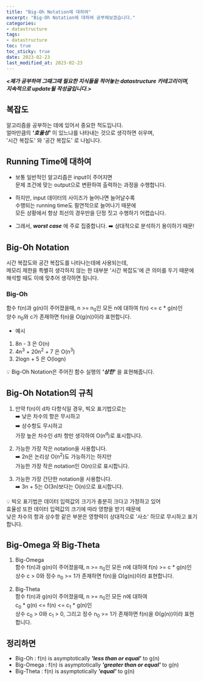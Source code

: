 ```yaml
---
title: "Big-Oh Notation에 대하여"
excerpt: "Big-Oh Notation에 대하여 공부해보겠습니다."
categories: 
- datastructure
tags:
- datastructure
toc: true
toc_sticky: true
date: 2023-02-23
last_modified_at: 2023-02-23
---
```

**_<제가 공부하며 그때그때 필요한 지식들을 적어놓는 datastructure 카테고리이며,_**  
**_지속적으로 update될 작성글입니다.>_**

## 복잡도
알고리즘을 공부하는 데에 있어서 중요한 척도입니다.  
얼마만큼의 **_'효율성'_** 이 있느냐를 나타내는 것으로 생각하면 쉬우며,  
'시간 복잡도' 와 '공간 복잡도' 로 나뉩니다.

## Running Time에 대하여
- 보통 일반적인 알고리즘은 input이 주어지면  
문제 조건에 맞는 output으로 변환하여 출력하는 과정을 수행합니다.  

- 하지만, input 데이터의 사이즈가 늘어나면 늘어날수록  
수행되는 running time도 필연적으로 늘어나기 때문에  
모든 상황에서 항상 최선의 경우만을 단정 짓고 수행하기 어렵습니다.  

- 그래서, **_worst case_** 에 주로 집중합니다. :arrow_right: 상대적으로 분석하기 용이하기 때문!

## Big-Oh Notation
시간 복잡도와 공간 복잡도를 나타나는데에 사용되는데,  
메모리 제한을 특별히 생각하지 않는 한 대부분 '시간 복잡도'에 큰 의미를 두기 때문에  
해석할 때도 이에 맞추어 생각하면 됩니다.

### Big-Oh
함수 f(n)과 g(n)이 주어졌을때, n >= n<sub>0</sub>인 모든 n에 대하여 f(n) <= c * g(n)인  
양수 n<sub>0</sub>와 c가 존재하면 f(n)을 O(g(n))이라 표현합니다.  

- 예시  
1. 8n - 3 은 O(n)
2. 4n<sup>3</sup> + 20n<sup>2</sup> + 7 은 O(n<sup>3</sup>)
3. 2logn + 5 은 O(logn)

:bulb: Big-Oh Notation은 주어진 함수 실행의 **_'상한'_** 을 표현해줍니다.

## Big-Oh Notation의 규칙
1. 만약 f(n)이 d차 다항식일 경우, 빅오 표기법으로는  
:arrow_right: 낮은 차수의 항은 무시하고  
:arrow_right: 상수항도 무시하고  
가장 높은 차수인 d차 항만 생각하여 O(n<sup>d</sup>)로 표시합니다.   

2. 가능한 가장 작은 notation을 사용합니다.  
:arrow_right: 2n은 논리상 O(n<sup>2</sup>)도 가능하기는 하지만  
가능한 가장 작은 notation인 O(n)으로 표시합니다.  

3. 가능한 가장 간단한 notation을 사용합니다.  
:arrow_right: 3n + 5는 O(3n)보다는 O(n)으로 표시합니다.  

:bulb: 빅오 표기법은 데이터 입력값의 크기가 충분히 크다고 가정하고 있어  
효율성 또한 데이터 입력값의 크기에 따라 영향을 받기 때문에  
낮은 차수의 항과 상수항 같은 부분은 영향력이 상대적으로 '사소' 하므로 무시하고 표기합니다. 

## Big-Omega 와 Big-Theta
1. Big-Omega  
함수 f(n)과 g(n)이 주어졌을때, n >= n<sub>0</sub>인 모든 n에 대하여 f(n) >= c * g(n)인  
상수 c > 0와 정수 n<sub>0</sub> >= 1가 존재하면 f(n)을 Ω(g(n))이라 표현합니다.  

2. Big-Theta  
함수 f(n)과 g(n)이 주어졌을때, n >= n<sub>0</sub>인 모든 n에 대하여  
c<sub>0</sub> * g(n) <= f(n) <= c<sub>1</sub> * g(n)인    
상수 c<sub>0</sub> > 0와 c<sub>1</sub> > 0, 그리고 정수 n<sub>0</sub> >= 1가 존재하면 f(n)을 Θ(g(n))이라 표현합니다. 

## 정리하면  
- Big-Oh : f(n) is asymptotically **_'less than or equal'_** to g(n)  
- Big-Omega :  f(n) is asymptotically **_'greater than or equal'_** to g(n)
- Big-Theta :  f(n) is asymptotically **_'equal'_** to g(n)


